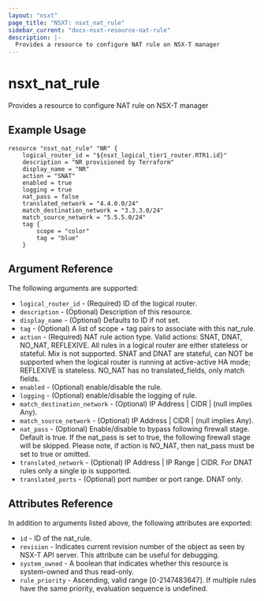 ```yaml
---
layout: "nsxt"
page_title: "NSXT: nsxt_nat_rule"
sidebar_current: "docs-nsxt-resource-nat-rule"
description: |-
  Provides a resource to configure NAT rule on NSX-T manager
---
```


# nsxt_nat_rule

Provides a resource to configure NAT rule on NSX-T manager

## Example Usage

```hcl
resource "nsxt_nat_rule" "NR" {
    logical_router_id = "${nsxt_logical_tier1_router.RTR1.id}"
    description = "NR provisioned by Terraform"
    display_name = "NR"
    action = "SNAT"
    enabled = true
    logging = true
    nat_pass = false
    translated_network = "4.4.0.0/24"
    match_destination_network = "3.3.3.0/24"
    match_source_network = "5.5.5.0/24"
    tag {
        scope = "color"
        tag = "blue"
    }
```

## Argument Reference

The following arguments are supported:

* `logical_router_id` - (Required) ID of the logical router.
* `description` - (Optional) Description of this resource.
* `display_name` - (Optional) Defaults to ID if not set.
* `tag` - (Optional) A list of scope + tag pairs to associate with this nat_rule.
* `action` - (Required) NAT rule action type.
             Valid actions: SNAT, DNAT, NO_NAT, REFLEXIVE.
             All rules in a logical router are either stateless or stateful. Mix is not supported.
             SNAT and DNAT are stateful, can NOT be supported when the logical router is running at active-active HA mode; REFLEXIVE is stateless.
             NO_NAT has no translated_fields, only match fields.
* `enabled` - (Optional) enable/disable the rule.
* `logging` - (Optional) enable/disable the logging of rule.
* `match_destination_network` - (Optional) IP Address | CIDR | (null implies Any).
* `match_source_network` - (Optional) IP Address | CIDR | (null implies Any).
* `nat_pass` - (Optional) Enable/disable to bypass following firewall stage.
               Default is true.
               If the nat_pass is set to true, the following firewall stage will be skipped.
               Please note, if action is NO_NAT, then nat_pass must be set to true or omitted.
* `translated_network` - (Optional) IP Address | IP Range | CIDR. For DNAT rules only a single ip is supported.
* `translated_ports` - (Optional) port number or port range. DNAT only.


## Attributes Reference

In addition to arguments listed above, the following attributes are exported:

* `id` - ID of the nat_rule.
* `revision` - Indicates current revision number of the object as seen by NSX-T API server. This attribute can be useful for debugging.
* `system_owned` - A boolean that indicates whether this resource is system-owned and thus read-only.
* `rule_priority` - Ascending, valid range [0-2147483647]. If multiple rules have the same priority, evaluation sequence is undefined.
